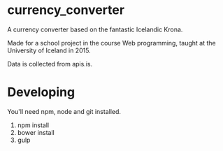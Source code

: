 # currency_converter
 A currency converter based on the fantastic Icelandic Krona.
 
 Made for a school project in the course Web programming, taught at the University of Iceland in 2015.
 
 Data is collected from apis.is.

# Developing

You'll need npm, node and git installed.

1. npm install
2. bower install
3. gulp
